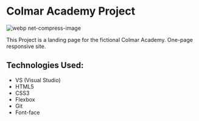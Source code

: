 # Colmar Academy Project

![webp net-compress-image](https://user-images.githubusercontent.com/23506481/31589921-dce1618c-b1bd-11e7-99fa-9c77383b0dd6.jpg)

This Project is a landing page for the fictional Colmar Academy. One-page responsive site.


## Technologies Used:

- VS (Visual Studio)
- HTML5
- CSS3
- Flexbox
- Git 
- Font-face
